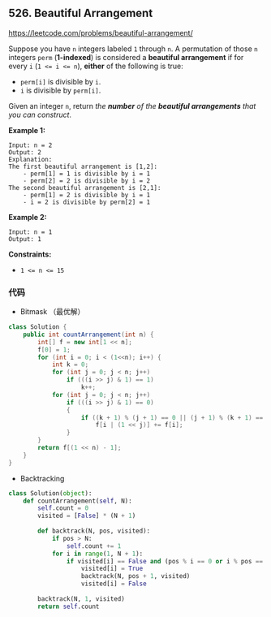## 526. Beautiful Arrangement

https://leetcode.com/problems/beautiful-arrangement/

Suppose you have `n` integers labeled `1` through `n`. A permutation of those `n` integers `perm` (**1-indexed**) is considered a **beautiful arrangement** if for every `i` (`1 <= i <= n`), **either** of the following is true:

- `perm[i]` is divisible by `i`.
- `i` is divisible by `perm[i]`.

Given an integer `n`, return *the **number** of the **beautiful arrangements** that you can construct*.

 

**Example 1:**

```
Input: n = 2
Output: 2
Explanation: 
The first beautiful arrangement is [1,2]:
    - perm[1] = 1 is divisible by i = 1
    - perm[2] = 2 is divisible by i = 2
The second beautiful arrangement is [2,1]:
    - perm[1] = 2 is divisible by i = 1
    - i = 2 is divisible by perm[2] = 1
```

**Example 2:**

```
Input: n = 1
Output: 1
```

 

**Constraints:**

- `1 <= n <= 15`

### 代码

- Bitmask （最优解）

```java
class Solution {
    public int countArrangement(int n) {
        int[] f = new int[1 << n];
        f[0] = 1;
        for (int i = 0; i < (1<<n); i++) {
            int k = 0;
            for (int j = 0; j < n; j++) 
                if (((i >> j) & 1) == 1)
                    k++;
            for (int j = 0; j < n; j++)
                if (((i >> j) & 1) == 0)
                {
                    if ((k + 1) % (j + 1) == 0 || (j + 1) % (k + 1) == 0)
                        f[i | (1 << j)] += f[i];
                }
        }
        return f[(1 << n) - 1];
    }
}
```

- Backtracking

```python
class Solution(object):
    def countArrangement(self, N):
        self.count = 0
        visited = [False] * (N + 1)
        
        def backtrack(N, pos, visited):
            if pos > N:
                self.count += 1
            for i in range(1, N + 1):
                if visited[i] == False and (pos % i == 0 or i % pos == 0):
                    visited[i] = True
                    backtrack(N, pos + 1, visited)
                    visited[i] = False
        
        backtrack(N, 1, visited)
        return self.count
```


